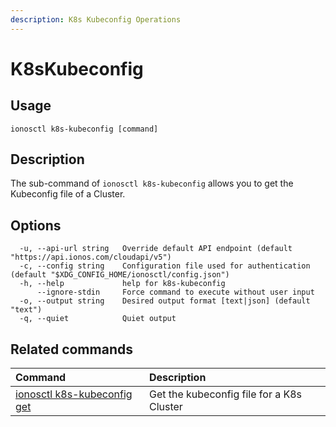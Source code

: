 ```yaml
---
description: K8s Kubeconfig Operations
---
```


# K8sKubeconfig

## Usage

```text
ionosctl k8s-kubeconfig [command]
```

## Description

The sub-command of `ionosctl k8s-kubeconfig` allows you to get the Kubeconfig file of a Cluster.

## Options

```text
  -u, --api-url string   Override default API endpoint (default "https://api.ionos.com/cloudapi/v5")
  -c, --config string    Configuration file used for authentication (default "$XDG_CONFIG_HOME/ionosctl/config.json")
  -h, --help             help for k8s-kubeconfig
      --ignore-stdin     Force command to execute without user input
  -o, --output string    Desired output format [text|json] (default "text")
  -q, --quiet            Quiet output
```

## Related commands

| Command | Description |
| :--- | :--- |
| [ionosctl k8s-kubeconfig get](get.md) | Get the kubeconfig file for a K8s Cluster |

